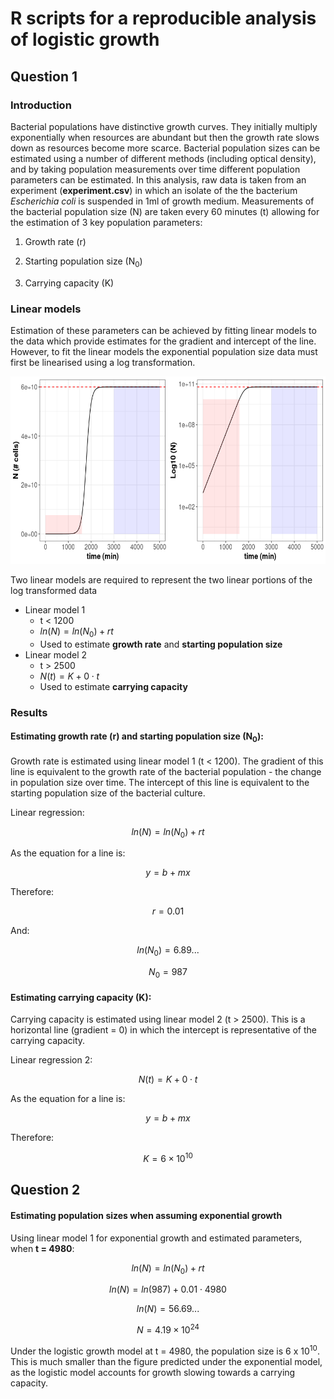 # R scripts for a reproducible analysis of logistic growth

## Question 1

### Introduction

Bacterial populations have distinctive growth curves. They initially multiply exponentially when resources are abundant but then the growth rate slows down as resources become more scarce. Bacterial population sizes can be estimated using a number of different methods (including optical density), and by taking population measurements over time different population parameters can be estimated. In this analysis, raw data is taken from an experiment (**experiment.csv**) in which an isolate of the the bacterium *Escherichia coli* is suspended in 1ml of growth medium. Measurements of the bacterial population size (N) are taken every 60 minutes (t) allowing for the estimation of 3 key population parameters:

1.  Growth rate (r)

2.  Starting population size (N<sub>0</sub>)

3.  Carrying capacity (K)

### Linear models

Estimation of these parameters can be achieved by fitting linear models to the data which provide estimates for the gradient and intercept of the line. However, to fit the linear models the exponential population size data must first be linearised using a log transformation.

<p align="center">

<img src="https://github.com/dusty-saxophone/logistic_growth/blob/main/logistic_growth(2).png" width="650" height="300"/>

</p>

Two linear models are required to represent the two linear portions of the log transformed data

-   Linear model 1
    -   t \< 1200
    -   $ln(N) = ln(N_0) + rt$
    -   Used to estimate **growth rate** and **starting population size**
-   Linear model 2
    -   t \> 2500
    -   $N(t) = K + 0\cdot t$
    -   Used to estimate **carrying capacity**

### Results

#### Estimating growth rate (r) and starting population size (N<sub>0</sub>):

Growth rate is estimated using linear model 1 (t \< 1200). The gradient of this line is equivalent to the growth rate of the bacterial population - the change in population size over time. The intercept of this line is equivalent to the starting population size of the bacterial culture.

Linear regression:
```math
\begin{equation}
ln(N) = ln(N_0) + rt
\end{equation}
```

As the equation for a line is:
```math
\begin{equation}
y = b + mx
\end{equation}
```

Therefore:
```math
\begin{equation}
r = 0.01
\end{equation}
```

And:
```math
\begin{equation}
ln(N_0) = 6.89...
\end{equation}
```
```math
\begin{equation}
N_0 = 987
\end{equation}
```
#### Estimating carrying capacity (K):

Carrying capacity is estimated using linear model 2 (t \> 2500). This is a horizontal line (gradient = 0) in which the intercept is representative of the carrying capacity.

Linear regression 2:
```math
\begin{equation}
N(t) = K + 0\cdot t
\end{equation}
```

As the equation for a line is:
```math
\begin{equation}
y = b + mx
\end{equation}
```

Therefore:
```math
\begin{equation}
K = 6 \times 10^{10}
\end{equation}
```

## Question 2

#### Estimating population sizes when assuming exponential growth

Using linear model 1 for exponential growth and estimated parameters, when **t = 4980**:
```math
\begin{equation}
ln(N) = ln(N_0) + rt
\end{equation}
```
```math
\begin{equation}
ln(N) = ln(987) + 0.01\cdot 4980
\end{equation}
```

```math
\begin{equation}
ln(N) = 56.69...
\end{equation}
```

```math
\begin{equation}
N = 4.19 \times 10^{24}
\end{equation}
```

Under the logistic growth model at t = 4980, the population size is 6 x 10<sup>10</sup>. This is much smaller than the figure predicted under the exponential model, as the logistic model accounts for growth slowing towards a carrying capacity.
